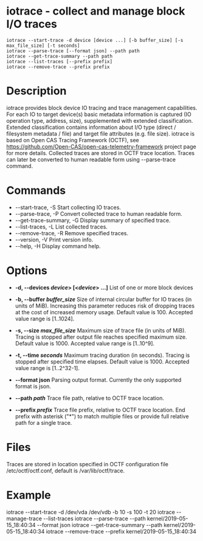 # iotrace - collect and manage block I/O traces

```
iotrace --start-trace -d device [device ...] [-b buffer_size] [-s max_file_size] [-t seconds]
iotrace --parse-trace [--format json] --path path
iotrace --get-trace-summary --path path
iotrace --list-traces [--prefix prefix]
iotrace --remove-trace --prefix prefix
```


# Description

iotrace provides block device IO tracing and trace management capabilities. For each IO to target device(s) basic metadata information is captured (IO operation type, address, size), supplemented with extended  classification. Extended classification contains information about I/O type (direct / filesystem metadata / file) and target file attributes (e.g. file size). iotrace is based on Open CAS Tracing Framework (OCTF), see https://github.com/Open-CAS/open-cas-telemetry-framework project page for more details. Collected traces are stored in OCTF trace location. Traces can later be converted to human readable form using --parse-trace command.


# Commands


* --start-trace, -S
  Start collecting IO traces.
* --parse-trace, -P
  Convert collected trace to human readable form.
* --get-trace-summary, -G
  Display summary of specified trace.
* --list-traces, -L
  List collected traces.
* --remove-trace, -R
  Remove specified traces.
* --version, -V
  Print version info.
* --help, -H
  Display command help.


# Options


* **-d, --devices *device*&gt; [&lt;*device*&gt; ...]**
  List of one or more block devices

* **-b, --buffer *buffer_size***
  Size of internal circular buffer for IO traces (in units of MiB). Increasing this parameter reduces risk of dropping traces at the cost of increased memory usage. Default value is 100. Accepted value range is [1..1024].

* **-s, --size *max_file_size***
  Maximum size of trace file (in units of MiB). Tracing is stopped after output file reaches specified maximum size. Default value is 1000. Accepted value range is [1..10^9].

* **-t, --time *seconds***
  Maximum tracing duration (in seconds). Tracing is stopped after specified time elapses. Default value is 1000. Accepted value range is [1..2^32-1].

* **--format json**
  Parsing output format. Currently the only supported format is json.

* **--path *path***
  Trace file path, relative to OCTF trace location.

* **--prefix *prefix***
  Trace file prefix, relative to OCTF trace location. End prefix with asterisk ("*") to match multiple files or provide full relative path for a single trace.


# Files

Traces are stored in location specified in OCTF configuration file /etc/octf/octf.conf, default is /var/lib/octf/trace.


# Example

iotrace --start-trace -d /dev/vda /dev/vdb -b 10 -s 100 -t 20
iotrace --manage-trace --list-traces
iotrace --parse-trace --path kernel/2019-05-15_18:40:34 --format json
iotrace --get-trace-summary --path kernel/2019-05-15_18:40:34
iotrace --remove-trace --prefix kernel/2019-05-15_18:40:34
